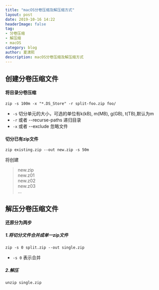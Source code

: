 ```yaml
---
title: "macOS分卷压缩及解压缩方式"
layout: post
date: 2019-10-16 14:22
headerImage: false
tag:
- 分卷压缩
- 解压缩
- macOS
category: blog
author: 夏潇熙
description: macOS分卷压缩及解压缩方式
---
```



## 创建分卷压缩文件

#### 将目录分卷压缩

`zip -s 100m -x "*.DS_Store" -r split-foo.zip foo/`

* `-s` 切分单元的大小，可选的单位有k(kB), m(MB), g(GB), t(TB),默认为m
* `-r` 或者 --recurse-paths 递归目录
* `-x` 或者 --exclude 忽略文件

#### 切分已有zip文件

`zip existing.zip --out new.zip -s 50m`

将创建
> new.zip   
> new.z01   
> new.z02   
> new.z03   
> …

## 解压分卷压缩文件

#### 还原分为两步

##### 1.将切分文件合并成单一zip文件

`zip -s 0 split.zip --out single.zip`

* `-s 0` 表示合并

##### 2.解压

`unzip single.zip`
